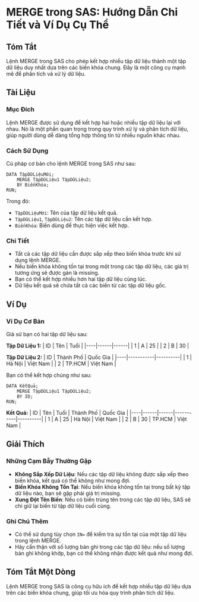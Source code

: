 <!--
Meta Description: # MERGE trong SAS: Hướng Dẫn Chi Tiết và Ví Dụ Cụ Thể ## Tóm Tắt Lệnh MERGE trong SAS cho phép kết hợp nhiều tập dữ liệu thành một tập dữ liệu duy nhấ...
Meta Keywords: liệu, tập, trong, kết, biến
-->

# MERGE trong SAS: Hướng Dẫn Chi Tiết và Ví Dụ Cụ Thể

## Tóm Tắt
Lệnh MERGE trong SAS cho phép kết hợp nhiều tập dữ liệu thành một tập dữ liệu duy nhất dựa trên các biến khóa chung. Đây là một công cụ mạnh mẽ để phân tích và xử lý dữ liệu.

## Tài Liệu
### Mục Đích
Lệnh MERGE được sử dụng để kết hợp hai hoặc nhiều tập dữ liệu lại với nhau. Nó là một phần quan trọng trong quy trình xử lý và phân tích dữ liệu, giúp người dùng dễ dàng tổng hợp thông tin từ nhiều nguồn khác nhau.

### Cách Sử Dụng
Cú pháp cơ bản cho lệnh MERGE trong SAS như sau:

```sas
DATA TậpDữLiệuMới;
    MERGE TậpDữLiệu1 TậpDữLiệu2;
    BY BiếnKhóa;
RUN;
```

Trong đó:
- `TậpDữLiệuMới`: Tên của tập dữ liệu kết quả.
- `TậpDữLiệu1`, `TậpDữLiệu2`: Tên các tập dữ liệu cần kết hợp.
- `BiếnKhóa`: Biến dùng để thực hiện việc kết hợp.

### Chi Tiết
- Tất cả các tập dữ liệu cần được sắp xếp theo biến khóa trước khi sử dụng lệnh MERGE.
- Nếu biến khóa không tồn tại trong một trong các tập dữ liệu, các giá trị tương ứng sẽ được gán là missing.
- Bạn có thể kết hợp nhiều hơn hai tập dữ liệu cùng lúc.
- Dữ liệu kết quả sẽ chứa tất cả các biến từ các tập dữ liệu gốc.

## Ví Dụ
### Ví Dụ Cơ Bản
Giả sử bạn có hai tập dữ liệu sau:

**Tập Dữ Liệu 1:**
| ID | Tên  | Tuổi |
|----|------|------|
| 1  | A    | 25   |
| 2  | B    | 30   |

**Tập Dữ Liệu 2:**
| ID | Thành Phố | Quốc Gia |
|----|-----------|----------|
| 1  | Hà Nội    | Việt Nam |
| 2  | TP.HCM    | Việt Nam |

Bạn có thể kết hợp chúng như sau:

```sas
DATA KếtQuả;
    MERGE TậpDữLiệu1 TậpDữLiệu2;
    BY ID;
RUN;
```

**Kết Quả:**
| ID | Tên  | Tuổi | Thành Phố | Quốc Gia |
|----|------|------|-----------|----------|
| 1  | A    | 25   | Hà Nội    | Việt Nam |
| 2  | B    | 30   | TP.HCM    | Việt Nam |

## Giải Thích
### Những Cạm Bẫy Thường Gặp
- **Không Sắp Xếp Dữ Liệu**: Nếu các tập dữ liệu không được sắp xếp theo biến khóa, kết quả có thể không như mong đợi.
- **Biến Khóa Không Tồn Tại**: Nếu biến khóa không tồn tại trong bất kỳ tập dữ liệu nào, bạn sẽ gặp phải giá trị missing.
- **Xung Đột Tên Biến**: Nếu có biến trùng tên trong các tập dữ liệu, SAS sẽ chỉ giữ lại biến từ tập dữ liệu cuối cùng.

### Ghi Chú Thêm
- Có thể sử dụng tùy chọn `IN=` để kiểm tra sự tồn tại của một tập dữ liệu trong lệnh MERGE.
- Hãy cẩn thận với số lượng bản ghi trong các tập dữ liệu: nếu số lượng bản ghi không khớp, bạn có thể không nhận được kết quả như mong đợi.

## Tóm Tắt Một Dòng
Lệnh MERGE trong SAS là công cụ hữu ích để kết hợp nhiều tập dữ liệu dựa trên các biến khóa chung, giúp tối ưu hóa quy trình phân tích dữ liệu.